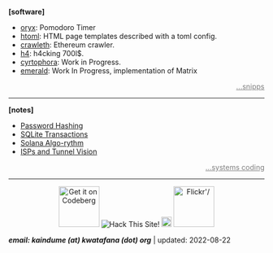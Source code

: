 

__[software]__

- [oryx](https://play.google.com/store/apps/details?id=com.kwatafana.org.oryx): Pomodoro Timer
- [htoml](./projects/htoml.html): HTML page templates described with a toml config.
- [crawleth](./projects/crawleth.html): Ethereum crawler.
- [h4](./projects/h4.html): h4cking 700l$.
- [cyrtophora](./projects/cyrtophora.html): Work in Progress.
- [emerald](./projects/emerald.html): Work In Progress, implementation of Matrix

<div style="text-align: right;">
  <a style="color: gray" href="./scripts.html">
    ...snipps
  </a>
</div>

---

__[notes]__

- [Password Hashing](./writings/password-hashing.html)
- [SQLite Transactions](./writings/sqlite-transactions.html)
- [Solana Algo-rythm](./writings/solana-algo-rythm.html)
- [ISPs and Tunnel Vision](./writings/tunnel_vision.html)

<div style="text-align: right;">
  <a style="color: gray" href="./writings/systems-coding.html">
    ...systems coding
  </a>
</div>

---

<div style="text-align: center;">
<a href="https://codeberg.org/seestem" style="text-decoration: none">
<img width='80'  alt="Get it on Codeberg" src="https://codeberg.org/Codeberg/GetItOnCodeberg/media/branch/main/get-it-on-white-on-black.png">
</a>
<a href='https://www.hackthissite.org/user/view/seestem/' style="text-decoration: none">
<img src='http://www.hackthissite.org/images/hts_80x15.gif' alt='Hack This Site!'/>
</a>
<a href='https://lichess.org/@/seestem' style="text-decoration: none">
<img width='20' src='https://images.prismic.io/lichess/5cfd2630-2a8f-4fa9-8f78-04c2d9f0e5fe_lichess-box-1024.png?auto=compress,format' alt='Lichess'/>
</a>
<a href='https://www.flickr.com/people/cy6erlion/' style="text-decoration: none">
<img width='80' src='https://combo.staticflickr.com/pw/images/flickr_logo_dots.svg' alt=Flickr'/>
</a>
</div>

*__email:  kaindume (at) kwatafana (dot) org__* | updated: 2022-08-22
